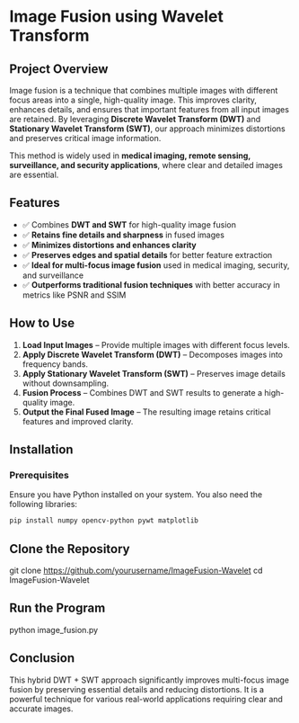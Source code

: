 # Image Fusion using Wavelet Transform

## Project Overview  
Image fusion is a technique that combines multiple images with different focus areas into a single, high-quality image. This improves clarity, enhances details, and ensures that important features from all input images are retained. By leveraging **Discrete Wavelet Transform (DWT)** and **Stationary Wavelet Transform (SWT)**, our approach minimizes distortions and preserves critical image information.  

This method is widely used in **medical imaging, remote sensing, surveillance, and security applications**, where clear and detailed images are essential.  

## Features  
- ✅ Combines **DWT and SWT** for high-quality image fusion  
- ✅ **Retains fine details and sharpness** in fused images  
- ✅ **Minimizes distortions and enhances clarity**  
- ✅ **Preserves edges and spatial details** for better feature extraction  
- ✅ **Ideal for multi-focus image fusion** used in medical imaging, security, and surveillance  
- ✅ **Outperforms traditional fusion techniques** with better accuracy in metrics like PSNR and SSIM  

## How to Use  
1. **Load Input Images** – Provide multiple images with different focus levels.  
2. **Apply Discrete Wavelet Transform (DWT)** – Decomposes images into frequency bands.  
3. **Apply Stationary Wavelet Transform (SWT)** – Preserves image details without downsampling.  
4. **Fusion Process** – Combines DWT and SWT results to generate a high-quality image.  
5. **Output the Final Fused Image** – The resulting image retains critical features and improved clarity.  

## Installation  
### Prerequisites  
Ensure you have Python installed on your system. You also need the following libraries:  

```bash
pip install numpy opencv-python pywt matplotlib
```
## Clone the Repository
git clone https://github.com/yourusername/ImageFusion-Wavelet
cd ImageFusion-Wavelet

## Run the Program
python image_fusion.py

## Conclusion
This hybrid DWT + SWT approach significantly improves multi-focus image fusion by preserving essential details and reducing distortions. It is a powerful technique for various real-world applications requiring clear and accurate images.






